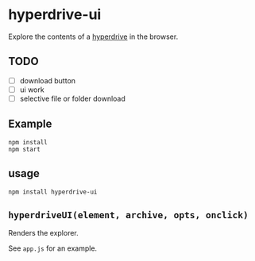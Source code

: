# hyperdrive-ui

Explore the contents of a [hyperdrive](http://github.com/mafintosh/hyperdrive) in the browser.

## TODO

- [ ] download button
- [ ] ui work
- [ ] selective file or folder download

## Example

```
npm install
npm start
```


## usage

```npm install hyperdrive-ui```

## `hyperdriveUI(element, archive, opts, onclick)`

Renders the explorer. 

See `app.js` for an example.
